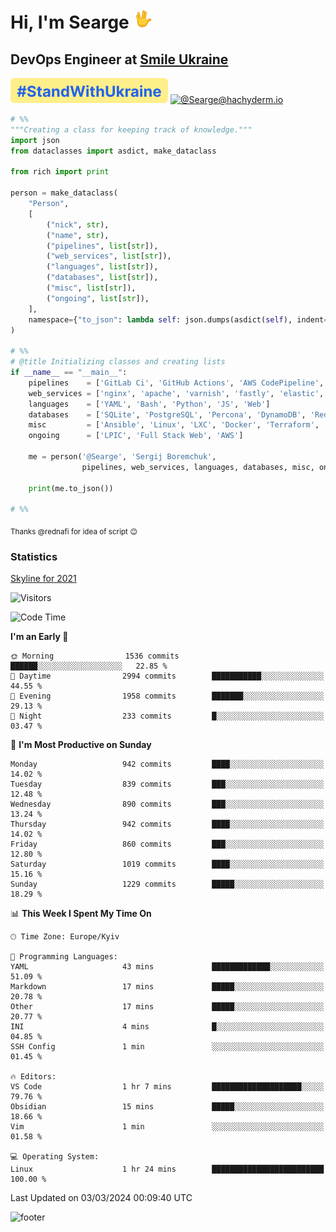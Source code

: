 # Hi, I'm Searge <img src="images/vulcan.webp" style="display: inline-block; margin: 0; height: 2rem" alt="Vulcan salute" />

## DevOps Engineer at [Smile Ukraine](https://smile-ukraine.com/en)

[![Stand With Ukraine](https://raw.githubusercontent.com/vshymanskyy/StandWithUkraine/main/badges/StandWithUkraine.svg)](https://stand-with-ukraine.pp.ua)
<a rel="me" href="https://hachyderm.io/@Searge">![@Searge@hachyderm.io](https://img.shields.io/badge/-@Searge-%232B90D9?logo=mastodon&logoColor=white)</a>

```python
# %%
"""Creating a class for keeping track of knowledge."""
import json
from dataclasses import asdict, make_dataclass

from rich import print

person = make_dataclass(
    "Person",
    [
        ("nick", str),
        ("name", str),
        ("pipelines", list[str]),
        ("web_services", list[str]),
        ("languages", list[str]),
        ("databases", list[str]),
        ("misc", list[str]),
        ("ongoing", list[str]),
    ],
    namespace={"to_json": lambda self: json.dumps(asdict(self), indent=4)},
)

# %%
# @title Initializing classes and creating lists
if __name__ == "__main__":
    pipelines    = ['GitLab Ci', 'GitHub Actions', 'AWS CodePipeline', 'Jenkins']
    web_services = ['nginx', 'apache', 'varnish', 'fastly', 'elastic', 'solr']
    languages    = ['YAML', 'Bash', 'Python', 'JS', 'Web']
    databases    = ['SQLite', 'PostgreSQL', 'Percona', 'DynamoDB', 'Redis']
    misc         = ['Ansible', 'Linux', 'LXC', 'Docker', 'Terraform', 'AWS']
    ongoing      = ['LPIC', 'Full Stack Web', 'AWS']

    me = person('@Searge', 'Sergij Boremchuk',
                pipelines, web_services, languages, databases, misc, ongoing)

    print(me.to_json())

# %%

```

<sub>Thanks @rednafi for idea of script :wink:</sub>

### Statistics

[Skyline for 2021](https://skyline.github.com/Searge/2021)

![Visitors](https://komarev.com/ghpvc/?username=searge&label=Profile%20views&color=0e75b6&style=flat) 
<!--START_SECTION:waka-->
![Code Time](http://img.shields.io/badge/Code%20Time-2%2C424%20hrs%2050%20mins-blue)

**I'm an Early 🐤** 

```text
🌞 Morning                1536 commits        ██████░░░░░░░░░░░░░░░░░░░   22.85 % 
🌆 Daytime                2994 commits        ███████████░░░░░░░░░░░░░░   44.55 % 
🌃 Evening                1958 commits        ███████░░░░░░░░░░░░░░░░░░   29.13 % 
🌙 Night                  233 commits         █░░░░░░░░░░░░░░░░░░░░░░░░   03.47 % 
```
📅 **I'm Most Productive on Sunday** 

```text
Monday                   942 commits         ████░░░░░░░░░░░░░░░░░░░░░   14.02 % 
Tuesday                  839 commits         ███░░░░░░░░░░░░░░░░░░░░░░   12.48 % 
Wednesday                890 commits         ███░░░░░░░░░░░░░░░░░░░░░░   13.24 % 
Thursday                 942 commits         ████░░░░░░░░░░░░░░░░░░░░░   14.02 % 
Friday                   860 commits         ███░░░░░░░░░░░░░░░░░░░░░░   12.80 % 
Saturday                 1019 commits        ████░░░░░░░░░░░░░░░░░░░░░   15.16 % 
Sunday                   1229 commits        █████░░░░░░░░░░░░░░░░░░░░   18.29 % 
```


📊 **This Week I Spent My Time On** 

```text
🕑︎ Time Zone: Europe/Kyiv

💬 Programming Languages: 
YAML                     43 mins             █████████████░░░░░░░░░░░░   51.09 % 
Markdown                 17 mins             █████░░░░░░░░░░░░░░░░░░░░   20.78 % 
Other                    17 mins             █████░░░░░░░░░░░░░░░░░░░░   20.77 % 
INI                      4 mins              █░░░░░░░░░░░░░░░░░░░░░░░░   04.85 % 
SSH Config               1 min               ░░░░░░░░░░░░░░░░░░░░░░░░░   01.45 % 

🔥 Editors: 
VS Code                  1 hr 7 mins         ████████████████████░░░░░   79.76 % 
Obsidian                 15 mins             █████░░░░░░░░░░░░░░░░░░░░   18.66 % 
Vim                      1 min               ░░░░░░░░░░░░░░░░░░░░░░░░░   01.58 % 

💻 Operating System: 
Linux                    1 hr 24 mins        █████████████████████████   100.00 % 
```


 Last Updated on 03/03/2024 00:09:40 UTC
<!--END_SECTION:waka-->

![footer](https://capsule-render.vercel.app/api?type=waving&color=gradient&customColorList=14,21&height=82&section=footer)
